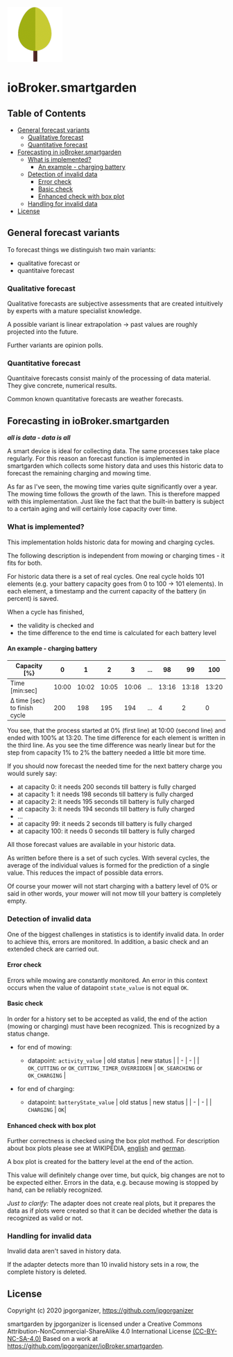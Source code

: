 ![Logo](admin/smartgarden.png) 

# ioBroker.smartgarden

## Table of Contents

* [General forecast variants](#general-forecast-variants)
   * [Qualitative forecast](#qualitative-forecast)
   * [Quantitative forecast](#quantitative-forecast)
* [Forecasting in ioBroker.smartgarden](#forecasting-in-iobrokersmartgarden)
   * [What is implemented?](#what-is-implemented)
      * [An example - charging battery](#an-example---charging-battery)
   * [Detection of invalid data](#detection-of-invalid-data)
      * [Error check](#Error-check)
      * [Basic check](#basic-check)
      * [Enhanced check with box plot](#enhanced-check-with-box-plot)
   * [Handling for invalid data](#handling-for-invalid-data)
* [License](#license)


## General forecast variants

To forecast things we distinguish two main variants:

* qualitative forecast or
* quantitaive forecast

### Qualitative forecast
Qualitative forecasts are subjective assessments that are created intuitively 
by experts with a mature specialist knowledge. 

A possible variant is linear extrapolation → past values are roughly 
projected into the future.

Further variants are opinion polls.

### Quantitative forecast
Quantitaive forecasts consist mainly of the processing of data material. 
They give concrete, numerical results.

Common known quantitative forecasts are weather forecasts.

## Forecasting in ioBroker.smartgarden 

***all is data - data is all***

A smart device is ideal for collecting data. The same processes take place 
regularly.
For this reason an forecast function is implemented in smartgarden which 
collects some history data and uses this historic data to forecast the 
remaining charging and mowing time.

As far as I've seen, the mowing time varies quite significantly over 
a year. The mowing time follows the growth of the lawn. This is therefore 
mapped with this implementation. Just like the fact that the built-in 
battery is subject to a certain aging and will certainly lose capacity 
over time.

### What is implemented?

This implementation holds historic data for mowing and charging cycles. 

The following description is independent from mowing or charging times - 
it fits for both.

For historic data there is a set of real cycles. One real cycle holds 
101 elements (e.g. your battery capacity goes from 0 to 100 → 101 elements). 
In each element, a timestamp and the current capacity of the battery 
(in percent) is saved. 

When a cycle has finished, 
* the validity is checked and 
* the time difference to the end time is calculated for each battery level

#### An example - charging battery

| Capacity [%} | 0 | 1 | 2 | 3 | ... | 98 | 99 |100 
| - | - | - | - | - | - | - | - | -
| Time [min:sec] | 10:00 | 10:02 | 10:05 | 10:06 | ... | 13:16 | 13:18 | 13:20 
| Δ time [sec} to finish cycle| 200 | 198 | 195 | 194 | ... | 4 | 2 | 0 

You see, that the process started at 0% (first line) at 10:00 (second line) 
and ended with 100% at 13:20. The time difference for each element is 
written in the third line. As you see the time difference was nearly 
linear but for the step from capacity 1% to 2% the battery needed a 
little bit more time. 

If you should now forecast the needed time for the next battery charge 
you would surely say:

  - at capacity 0: it needs 200 seconds till battery is fully charged
  - at capacity 1: it needs 198 seconds till battery is fully charged
  - at capacity 2: it needs 195 seconds till battery is fully charged
  - at capacity 3: it needs 194 seconds till battery is fully charged
  - ...
  - at capacity 99: it needs 2 seconds till battery is fully charged
  - at capacity 100: it needs 0 seconds till battery is fully charged

  All those forecast values are available in your historic data.

  As written before there is a set of such cycles. With several cycles, 
  the average of the individual values is formed for the prediction of a 
  single value. This reduces the impact of possible data errors.

Of course your mower will not start charging with a battery level 
of 0% or said in other words, your mower will not mow till your battery 
is completely empty. 

### Detection of invalid data

One of the biggest challenges in statistics is to identify invalid data.
In order to achieve this, errors are monitored. In addition, 
a basic check and an extended check are carried out.


#### Error check

Errors while mowing are constantly monitored. An error in this context occurs when
the value of datapoint `state_value` is not equal `OK`.

#### Basic check

In order for a history set to be accepted as valid, the end of the action 
(mowing or charging) must have been recognized. This is recognized by a 
status change.

- for end of mowing: 
  - datapoint: `activity_value` 
    | old status | new status |
    | - | - |
    | `OK_CUTTING` or `OK_CUTTING_TIMER_OVERRIDDEN` | `OK_SEARCHING` or `OK_CHARGING` | 

- for end of charging:
  - datapoint: `batteryState_value`
    | old status | new status |
    | - | - |
    |  `CHARGING` |  `OK`|  

#### Enhanced check with box plot
	
Further correctness is checked using the box plot method. For description 
about box plots please see at WIKIPEDIA, 
[english](https://en.wikipedia.org/wiki/Box_plot) and 
[german](https://de.wikipedia.org/wiki/Box-Plot).

A box plot is created for the battery level at the end of the action.

This value will definitely change over time, but quick, big changes 
are not to be expected either. Errors in the data, e.g. because mowing 
is stopped by hand, can be reliably recognized.

*Just to clarify:* The adapter does not create real plots, but it prepares 
the data as if plots were created so that it can be decided whether the 
data is recognized as valid or not.

### Handling for invalid data

Invalid data aren't saved in history data.

If the adapter detects more than 10 invalid history sets in a row, the complete 
history is deleted.

## License

 Copyright (c) 2020 jpgorganizer, https://github.com/jpgorganizer 
 
 smartgarden by jpgorganizer is licensed under a 
 Creative Commons Attribution-NonCommercial-ShareAlike 4.0 International License 
 [(CC-BY-NC-SA-4.0)](https://creativecommons.org/licenses/by-nc-sa/4.0/)
 Based on a work at https://github.com/jpgorganizer/ioBroker.smartgarden.
 

<!--- SVN: $Rev: 2054 $ $Date: 2020-04-20 21:41:36 +0200 (Mo, 20 Apr 2020) $ --->